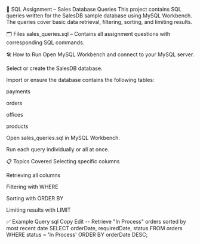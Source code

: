 📄 SQL Assignment – Sales Database Queries
This project contains SQL queries written for the SalesDB sample database using MySQL Workbench.
The queries cover basic data retrieval, filtering, sorting, and limiting results.

🗂 Files
sales_queries.sql – Contains all assignment questions with corresponding SQL commands.

🛠 How to Run
Open MySQL Workbench and connect to your MySQL server.

Select or create the SalesDB database.

Import or ensure the database contains the following tables:

payments

orders

offices

products

Open sales_queries.sql in MySQL Workbench.

Run each query individually or all at once.

📋 Topics Covered
Selecting specific columns

Retrieving all columns

Filtering with WHERE

Sorting with ORDER BY

Limiting results with LIMIT

✅ Example Query
sql
Copy
Edit
-- Retrieve "In Process" orders sorted by most recent date
SELECT orderDate, requiredDate, status
FROM orders
WHERE status = 'In Process'
ORDER BY orderDate DESC;
